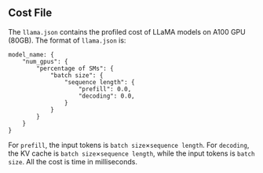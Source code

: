 ## Cost File

The `llama.json` contains the profiled cost of LLaMA models on A100 GPU (80GB). The format of `llama.json` is:
```
model_name: {
    "num_gpus": {
        "percentage of SMs": {
            "batch size": {
                "sequence length": {
                    "prefill": 0.0,
                    "decoding": 0.0,
                }
            }
        }
    }
}
```

For `prefill`, the input tokens is `batch size`$\times$`sequence length`. For `decoding`, the KV cache is `batch size`$\times$`sequence length`, while the input tokens is `batch size`. All the cost is time in milliseconds.
